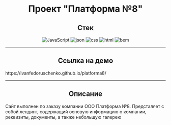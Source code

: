 <h1 align="center">Проект "Платформа №8"</h1>

<h2 align="center">Стек</h2>

<div align="center">

![JavaScript](https://img.shields.io/badge/JavaScript-708090?style=for-the-badge&logo=javascript)
![json](https://img.shields.io/badge/json-708090?style=for-the-badge&logo=json)
![css](https://img.shields.io/badge/css-708090?style=for-the-badge&logo=css3)
![html](https://img.shields.io/badge/html-708090?style=for-the-badge&logo=html5)
![bem](https://img.shields.io/badge/bem-708090?style=for-the-badge&logo=bem)

</div>

---

<h2 align="center">Ссылка на демо</h2>

<p>https://ivanfedoruschenko.github.io/platforma8/</p>

---

<h2 align="center">Описание</h2>
<p>Сайт выполнен по заказу компании ООО Платформа №8. Предсталяет с собой лендинг, содержащий основую информацию о компании, реквизиты, документы, а также небольшую галерею</p>
